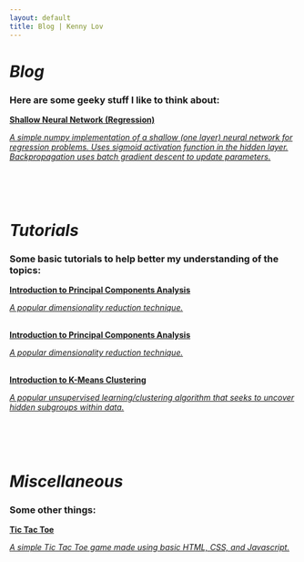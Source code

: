 ```yaml
---
layout: default
title: Blog | Kenny Lov
---
```

<style> 
nav ul li:nth-child(2) a{
  position:relative;

background:var(--main-bg-color);
color:var(--main-accent-color);
border-radius:5px;
 font-size:1.15em;
padding-top:5px;
padding-bottom:5px;
padding-left:5px;
padding-right:5px;
}

}

</style>

<link rel="stylesheet" type="text/css" href="/css/projects_index.css">

# *Blog*
### Here are some geeky stuff I like to think about:

<div>
<a href = "/projects/shallow_net"> 
 <div class = "item-card" id = "shallow_net"> 
  <b>Shallow Neural Network (Regression)</b>
  <p><i>A simple numpy implementation of a shallow (one layer) neural network for regression problems. Uses sigmoid activation function in the hidden layer. Backpropagation uses batch gradient descent to update parameters.</i>
  </p>
 </div> 
 </a>
<br>
<br>
<br>

</div>

# *Tutorials*
### Some basic tutorials to help better my understanding of the topics:

<div>
<a href = "/projects/pca"> 
 <div class = "item-card" id = 'pca'> 
  <b>Introduction to Principal Components Analysis</b>
  <p><i>A popular dimensionality reduction technique.</i>
  </p>
 </div> 
</a>

<br>


<div>
<a href = "/projects/pca"> 
 <div class = "item-card" id = 'pca'> 
  <b>Introduction to Principal Components Analysis</b>
  <p><i>A popular dimensionality reduction technique.</i>
  </p>
 </div> 
</a>

<br>

<div>
<a href = "/projects/kmeans_intro"> 
 <div class = "item-card" id = 'kmeans'> 
  <b>Introduction to K-Means Clustering</b>
  <p><i>A popular unsupervised learning/clustering algorithm that seeks to uncover hidden subgroups within data.</i>
  </p>
 </div> 
</a>


<br>
<br>
<br>


<h1> <em>Miscellaneous</em></h1>
<h3>Some other things:</h3>
<div>
<a href = "/projects/tictactoe/tictactoe.html"> 
 <div class = "item-card" id = 'tictactoe'> 
  <b>Tic Tac Toe</b>
  <p><i>A simple Tic Tac Toe game made using basic HTML, CSS, and Javascript.</i></p>
 </div> 
</a>
<br>

</div>


<!---
<div>
<a href = "/projects/#"> 
 <div class = "item-card" id = 'pca'> 
  <b>Introduction to Principal Component Analysis (PCA)</b>
  <p><i></i>
  </p>
 </div> 
 
 </a>
<br>

<br>

</div>

<script>
$("#pca").click(function(){
    alert("Work in progress...");
});
</script>

-->